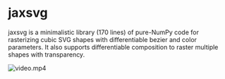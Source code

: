 # jaxsvg

jaxsvg is a minimalistic library (170 lines) of pure-NumPy code for rasterizing cubic SVG shapes with differentiable bezier and color parameters. It also supports differentiable composition to raster multiple shapes with transparency.

![video.mp4]()
